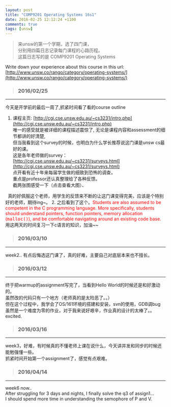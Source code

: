 ```yaml
---
layout: post
title: "COMP9201 Operating Systems 16s1"
date: 2016-02-25 12:12:24 +1100
comments: true
tags: [unsw]
---
```


>来unsw的第一个学期，选了四门课，    
分别用四篇日志记录每门课程的心路历程。       
这篇日志写的是 COMP9201 Operating Systems       

<!--more-->


Write down your experience about this course in this url:     
[http://www.unsw.co/rango/category/operating-systems/](http://www.unsw.co/rango/category/operating-systems/)     

>### 2016/02/25 ###
----------
今天是开学前的最后一周了,抓紧时间看了看的course outline     
1. 课程主页: [http://cgi.cse.unsw.edu.au/~cs3231/intro.php](http://cgi.cse.unsw.edu.au/~cs3231/intro.php)    
唯一的感受就是被详细的课程描述震惊了, 无论是课程内容和assessment的细节都讲的好清楚,    
但当我看到这个survey的时候，也明白为什么学长推荐说这门课是unsw cs最好的课。    
这是各年老师做的survey：[http://cgi.cse.unsw.edu.au/~cs3231/surveys.html](http://cgi.cse.unsw.edu.au/~cs3231/surveys.html)    
点开看有近十年来每届学生做的细致到恐怖的调查，   
重点是professor还认真整理给了各种反馈。   
截两张图感受一下（点击查看大图）、     
<img style="max-height:300px" class="lazy" data-original="/images/blog/160225_comp9201/survey2.jpg">
<img style="max-height:200px" class="lazy" data-original="/images/blog/160225_comp9201/survey1.jpg">   
真的好佩服这个老师，用学生的反馈来不断的让这门课变得完美，应该是个特别好的老师，期待ing~。   
2. 之后看到了这个。<font color="#ff0000">Students are also assumed to be competent in
the C programming language. More specifically, students should
understand pointers, function pointers, memory
allocation (<tt>malloc()</tt>), and be comfortable navigating around an
existing code base.</font>    
用这两天的时间复习一下c语言的知识，加油~~     
 

>### 2016/03/10 ###
----------
week2.. 有点后悔选这门课了，真的好难，主要自己对底层本来也不擅长。    
 

>### 2016/03/12 ###
----------
终于把warmup的assignment写完了，当看到Hello World的时候还是和好激动的。    
虽然改的代码只有一个地方（老师真的是太险恶了。。）    
但在这个过程中，我学会了OS/161环境的搭建和安装，svn的使用，GDB调bug     
虽然是一个难度为零的作业，对于我来说好艰辛，作业真的设计的太棒了。。    
excited.   
 


>### 2016/03/16 ###
----------
week3，好难，有时候真的不懂老师上课在说什么，今天讲并发和同步的时候还能勉强懂一些。    
抓紧时间开始第一个assignment了，感觉有点艰难。       
 

>### 2016/04/14 ###
----------
week6 now..   
After struggling for 3 days and nights, I finally solve the q3 of assign1...    
I should spend more time in understanding the semophore of P and V.    
<img style="max-height:400px" class="lazy" data-original="/images/blog/160225_comp9201/assign1_quiz3.jpg">
 